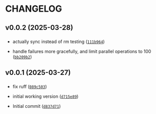 # CHANGELOG



## v0.0.2 (2025-03-28)

###  

* actually sync instead of rm testing ([`111b964`](https://github.com/WIPACrepo/desy-mirror/commit/111b96430603e24fed62bb83c4f856389b9b9446))

* handle failures more gracefully, and limit parallel operations to 100 ([`bb209b2`](https://github.com/WIPACrepo/desy-mirror/commit/bb209b2ab0695663d85e1c418bbbedfdf652fed0))


## v0.0.1 (2025-03-27)

###  

* fix ruff ([`089c503`](https://github.com/WIPACrepo/desy-mirror/commit/089c503d1fba5ca53cb4cc533fc8a5d4cf81ace9))

* initial working version ([`d715e89`](https://github.com/WIPACrepo/desy-mirror/commit/d715e899d525159578b87cca4822d1123fbad170))

* Initial commit ([`d837d71`](https://github.com/WIPACrepo/desy-mirror/commit/d837d71c8c4aa35eb676338c01096a0b7a14600f))
